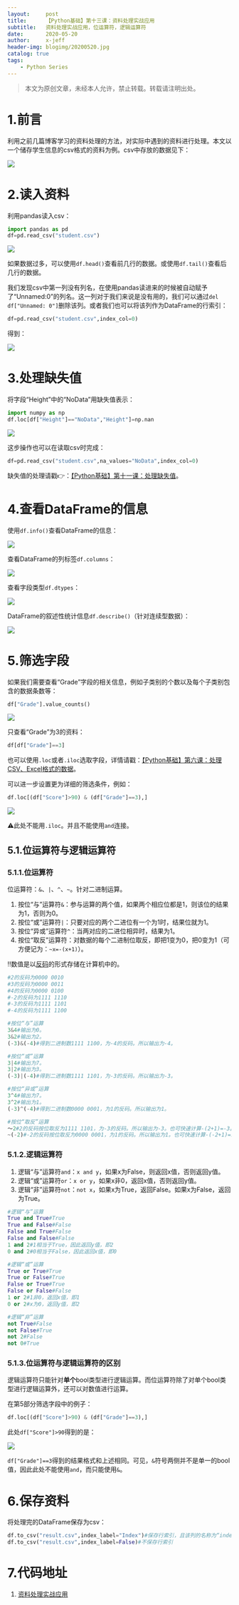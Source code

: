 ```yaml
---
layout:     post
title:      【Python基础】第十三课：资料处理实战应用
subtitle:   资料处理实战应用，位运算符，逻辑运算符
date:       2020-05-20
author:     x-jeff
header-img: blogimg/20200520.jpg
catalog: true
tags:
    - Python Series
---
```

>本文为原创文章，未经本人允许，禁止转载。转载请注明出处。

# 1.前言

利用之前几篇博客学习的资料处理的方法，对实际中遇到的资料进行处理。本文以一个储存学生信息的csv格式的资料为例。csv中存放的数据见下：

![](https://github.com/x-jeff/BlogImage/raw/master/PythonSeries/Lesson13/13x1.png)

# 2.读入资料

利用pandas读入csv：

```python
import pandas as pd
df=pd.read_csv("student.csv")
```

![](https://github.com/x-jeff/BlogImage/raw/master/PythonSeries/Lesson13/13x2.png)

如果数据过多，可以使用`df.head()`查看前几行的数据。或使用`df.tail()`查看后几行的数据。

我们发现csv中第一列没有列名，在使用pandas读进来的时候被自动赋予了“Unnamed:0”的列名。这一列对于我们来说是没有用的，我们可以通过`del df["Unnamed: 0"]`删除该列。或者我们也可以将该列作为DataFrame的行索引：

```python
df=pd.read_csv("student.csv",index_col=0)
```

得到：

![](https://github.com/x-jeff/BlogImage/raw/master/PythonSeries/Lesson13/13x3.png)

# 3.处理缺失值

将字段“Height”中的“NoData”用缺失值表示：

```python
import numpy as np
df.loc[df["Height"]=="NoData","Height"]=np.nan
```

![](https://github.com/x-jeff/BlogImage/raw/master/PythonSeries/Lesson13/13x4.png)

这步操作也可以在读取csv时完成：

```python
df=pd.read_csv("student.csv",na_values="NoData",index_col=0)
```

缺失值的处理请戳👉：[【Python基础】第十一课：处理缺失值](http://shichaoxin.com/2020/02/23/Python基础-第十一课-处理缺失值/)。

# 4.查看DataFrame的信息

使用`df.info()`查看DataFrame的信息：

![](https://github.com/x-jeff/BlogImage/raw/master/PythonSeries/Lesson13/13x5.png)

查看DataFrame的列标签`df.columns`：

![](https://github.com/x-jeff/BlogImage/raw/master/PythonSeries/Lesson13/13x6.png)

查看字段类型`df.dtypes`：

![](https://github.com/x-jeff/BlogImage/raw/master/PythonSeries/Lesson13/13x7.png)

DataFrame的叙述性统计信息`df.describe()`（针对连续型数据）：

![](https://github.com/x-jeff/BlogImage/raw/master/PythonSeries/Lesson13/13x8.png)

# 5.筛选字段

如果我们需要查看“Grade”字段的相关信息，例如子类别的个数以及每个子类别包含的数据条数等：

```python
df["Grade"].value_counts()
```

![](https://github.com/x-jeff/BlogImage/raw/master/PythonSeries/Lesson13/13x9.png)

只查看“Grade”为3的资料：

```python
df[df["Grade"]==3]
```

也可以使用`.loc`或者`.iloc`选取字段，详情请戳：[【Python基础】第六课：处理CSV、Excel格式的数据](http://shichaoxin.com/2019/08/01/Python基础-第六课-处理CSV-Excel格式的数据/)。

可以进一步设置更为详细的筛选条件，例如：

```python
df.loc[(df["Score"]>90) & (df["Grade"]==3),]
```

![](https://github.com/x-jeff/BlogImage/raw/master/PythonSeries/Lesson13/13x10.png)

⚠️此处不能用`.iloc`。并且不能使用`and`连接。

## 5.1.位运算符与逻辑运算符

### 5.1.1.位运算符

位运算符：`&`、`|`、`^`、`~`。针对二进制运算。

1. 按位“与”运算符`&`：参与运算的两个值，如果两个相应位都是1，则该位的结果为1，否则为0。
2. 按位“或”运算符`|`：只要对应的两个二进位有一个为1时，结果位就为1。
3. 按位“异或”运算符`^`：当两对应的二进位相异时，结果为1。
4. 按位“取反”运算符：对数据的每个二进制位取反，即把1变为0，把0变为1（可方便记为：`~x=-(x+1)`）。

‼️数值是以[反码](http://shichaoxin.com/2019/04/24/C++基础-第六课-类型转换/)的形式存储在计算机中的。

```python
#2的反码为0000 0010
#3的反码为0000 0011
#4的反码为0000 0100
#-2的反码为1111 1110
#-3的反码为1111 1101
#-4的反码为1111 1100

#按位“与”运算
3&4#输出为0。
3&2#输出为2。
(-3)&(-4)#得到二进制数1111 1100，为-4的反码。所以输出为-4。

#按位“或”运算
3|4#输出为7。
3|2#输出为3。
(-3)|(-4)#得到二进制数1111 1101，为-3的反码。所以输出为-3。

#按位“异或”运算
3^4#输出为7。
3^2#输出为1。
(-3)^(-4)#得到二进制数0000 0001，为1的反码。所以输出为1。

#按位“取反”运算
～2#2的反码按位取反为1111 1101，为-3的反码。所以输出为-3。也可快速计算-(2+1)=-3。
~(-2)#-2的反码按位取反为0000 0001，为1的反码。所以输出为1。也可快速计算-(-2+1)=1。
```

### 5.1.2.逻辑运算符

1. 逻辑“与”运算符`and`：`x and y`，如果x为False，则返回x值，否则返回y值。
2. 逻辑“或”运算符`or`：`x or y`，如果x非0，返回x值，否则返回y值。
3. 逻辑“非”运算符`not`：`not x`，如果x为True，返回False。如果x为False，返回为True。

```python
#逻辑“与”运算
True and True#True
True and False#False
False and True#False
False and False#False
1 and 2#1相当于True，因此返回y值，即2
0 and 2#0相当于False，因此返回x值，即0

#逻辑“或”运算
True or True#True
True or False#True
False or True#True
False or False#False
1 or 2#1非0，返回x值，即1
0 or 2#x为0，返回y值，即2

#逻辑“非”运算
not True#False
not False#True
not 2#False
not 0#True
```

### 5.1.3.位运算符与逻辑运算符的区别

逻辑运算符只能针对**单个**bool类型进行逻辑运算。而位运算符除了对单个bool类型进行逻辑运算外，还可以对数值进行运算。

在第5部分筛选字段中的例子：

```python
df.loc[(df["Score"]>90) & (df["Grade"]==3),]
```

此处`df["Score"]>90`得到的是：

![](https://github.com/x-jeff/BlogImage/raw/master/PythonSeries/Lesson13/13x11.png)

`df["Grade"]==3`得到的结果格式和上述相同。可见，`&`符号两侧并不是单一的bool值，因此此处不能使用`and`，而只能使用`&`。

# 6.保存资料

将处理完的DataFrame保存为csv：

```python
df.to_csv("result.csv",index_label="Index")#保存行索引，且该列的名称为“index”
df.to_csv("result.csv",index_label=False)#不保存行索引
```

# 7.代码地址

1. [资料处理实战应用](https://github.com/x-jeff/Python_Code_Demo/tree/master/Demo13)